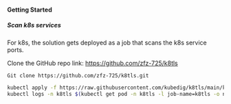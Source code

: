 #### **Getting Started**

##### **Scan k8s services**
For k8s, the solution gets deployed as a job that scans the k8s service ports.

Clone the GitHub repo link: https://github.com/zfz-725/k8tls
```sh
Git clone https://github.com/zfz-725/k8tls.git
```

```sh
kubectl apply -f https://raw.githubusercontent.com/kubedig/k8tls/main/k8s/job.yaml
kubectl logs -n k8tls $(kubectl get pod -n k8tls -l job-name=k8tls -o name) -f
```

